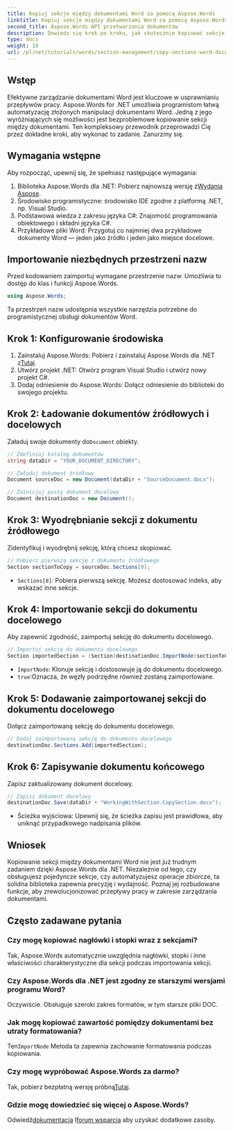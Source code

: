 ```yaml
---
title: Kopiuj sekcje między dokumentami Word za pomocą Aspose.Words
linktitle: Kopiuj sekcje między dokumentami Word za pomocą Aspose.Words
second_title: Aspose.Words API przetwarzania dokumentów
description: Dowiedz się krok po kroku, jak skutecznie kopiować sekcje między dokumentami Word za pomocą Aspose.Words dla .NET. Ten szczegółowy przewodnik obejmuje wymagania wstępne, przykłady kodu, zaawansowane wskazówki i często zadawane pytania.
type: docs
weight: 10
url: /pl/net/tutorials/words/section-management/copy-sections-word-documents/
---
```

## Wstęp

Efektywne zarządzanie dokumentami Word jest kluczowe w usprawnianiu przepływów pracy. Aspose.Words for .NET umożliwia programistom łatwą automatyzację złożonych manipulacji dokumentami Word. Jedną z jego wyróżniających się możliwości jest bezproblemowe kopiowanie sekcji między dokumentami. Ten kompleksowy przewodnik przeprowadzi Cię przez dokładne kroki, aby wykonać to zadanie. Zanurzmy się.

## Wymagania wstępne

Aby rozpocząć, upewnij się, że spełniasz następujące wymagania:

1.  Biblioteka Aspose.Words dla .NET: Pobierz najnowszą wersję z[Wydania Aspose](https://releases.aspose.com/words/net/).
2. Środowisko programistyczne: środowisko IDE zgodne z platformą .NET, np. Visual Studio.
3. Podstawowa wiedza z zakresu języka C#: Znajomość programowania obiektowego i składni języka C#.
4. Przykładowe pliki Word: Przygotuj co najmniej dwa przykładowe dokumenty Word — jeden jako źródło i jeden jako miejsce docelowe.

## Importowanie niezbędnych przestrzeni nazw

Przed kodowaniem zaimportuj wymagane przestrzenie nazw. Umożliwia to dostęp do klas i funkcji Aspose.Words.

```csharp
using Aspose.Words;
```

Ta przestrzeń nazw udostępnia wszystkie narzędzia potrzebne do programistycznej obsługi dokumentów Word.

## Krok 1: Konfigurowanie środowiska

1. Zainstaluj Aspose.Words: Pobierz i zainstaluj Aspose.Words dla .NET z[Tutaj](https://releases.aspose.com/words/net/).
2. Utwórz projekt .NET: Otwórz program Visual Studio i utwórz nowy projekt C#.
3. Dodaj odniesienie do Aspose.Words: Dołącz odniesienie do biblioteki do swojego projektu.

## Krok 2: Ładowanie dokumentów źródłowych i docelowych

 Załaduj swoje dokumenty do`Document` obiekty.

```csharp
// Zdefiniuj katalog dokumentów
string dataDir = "YOUR_DOCUMENT_DIRECTORY";

// Załaduj dokument źródłowy
Document sourceDoc = new Document(dataDir + "SourceDocument.docx");

// Zainicjuj pusty dokument docelowy
Document destinationDoc = new Document();
```

## Krok 3: Wyodrębnianie sekcji z dokumentu źródłowego

Zidentyfikuj i wyodrębnij sekcję, którą chcesz skopiować.

```csharp
// Pobierz pierwszą sekcję z dokumentu źródłowego
Section sectionToCopy = sourceDoc.Sections[0];
```

- `Sections[0]`: Pobiera pierwszą sekcję. Możesz dostosować indeks, aby wskazać inne sekcje.

## Krok 4: Importowanie sekcji do dokumentu docelowego

Aby zapewnić zgodność, zaimportuj sekcję do dokumentu docelowego.

```csharp
// Importuj sekcję do dokumentu docelowego
Section importedSection = (Section)destinationDoc.ImportNode(sectionToCopy, true);
```

- `ImportNode`: Klonuje sekcję i dostosowuje ją do dokumentu docelowego.
- `true`:Oznacza, że węzły podrzędne również zostaną zaimportowane.

## Krok 5: Dodawanie zaimportowanej sekcji do dokumentu docelowego

Dołącz zaimportowaną sekcję do dokumentu docelowego.

```csharp
// Dodaj zaimportowaną sekcję do dokumentu docelowego
destinationDoc.Sections.Add(importedSection);
```

## Krok 6: Zapisywanie dokumentu końcowego

Zapisz zaktualizowany dokument docelowy.

```csharp
// Zapisz dokument docelowy
destinationDoc.Save(dataDir + "WorkingWithSection.CopySection.docx");
```

- Ścieżka wyjściowa: Upewnij się, że ścieżka zapisu jest prawidłowa, aby uniknąć przypadkowego nadpisania plików.

## Wniosek

Kopiowanie sekcji między dokumentami Word nie jest już trudnym zadaniem dzięki Aspose.Words dla .NET. Niezależnie od tego, czy obsługujesz pojedyncze sekcje, czy automatyzujesz operacje zbiorcze, ta solidna biblioteka zapewnia precyzję i wydajność. Poznaj jej rozbudowane funkcje, aby zrewolucjonizować przepływy pracy w zakresie zarządzania dokumentami.

## Często zadawane pytania

### Czy mogę kopiować nagłówki i stopki wraz z sekcjami?
Tak, Aspose.Words automatycznie uwzględnia nagłówki, stopki i inne właściwości charakterystyczne dla sekcji podczas importowania sekcji.

### Czy Aspose.Words dla .NET jest zgodny ze starszymi wersjami programu Word?
Oczywiście. Obsługuje szeroki zakres formatów, w tym starsze pliki DOC.

### Jak mogę kopiować zawartość pomiędzy dokumentami bez utraty formatowania?
 Ten`ImportNode` Metoda ta zapewnia zachowanie formatowania podczas kopiowania.

### Czy mogę wypróbować Aspose.Words za darmo?
 Tak, pobierz bezpłatną wersję próbną[Tutaj](https://releases.aspose.com/).

### Gdzie mogę dowiedzieć się więcej o Aspose.Words?
 Odwiedź[dokumentacja](https://reference.aspose.com/words/net/) I[forum wsparcia](https://forum.aspose.com/c/words/8) aby uzyskać dodatkowe zasoby.